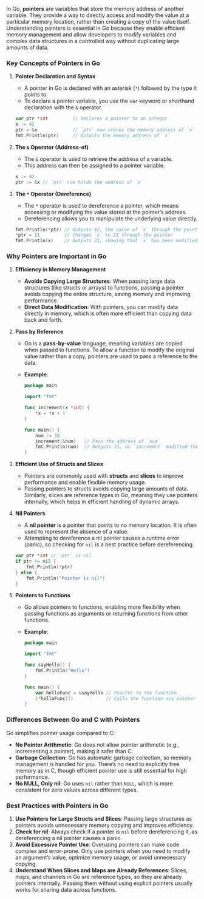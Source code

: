 In Go, **pointers** are variables that store the memory address of another variable. They provide a way to directly access and modify the value at a particular memory location, rather than creating a copy of the value itself. Understanding pointers is essential in Go because they enable efficient memory management and allow developers to modify variables and complex data structures in a controlled way without duplicating large amounts of data.

### Key Concepts of Pointers in Go

1. **Pointer Declaration and Syntax**
   - A pointer in Go is declared with an asterisk (`*`) followed by the type it points to.
   - To declare a pointer variable, you use the `var` keyword or shorthand declaration with the `&` operator.

   ```go
   var ptr *int         // Declares a pointer to an integer
   x := 42
   ptr = &x             // `ptr` now stores the memory address of `x`
   fmt.Println(ptr)     // Outputs the memory address of `x`
   ```

2. **The `&` Operator (Address-of)**
   - The `&` operator is used to retrieve the address of a variable.
   - This address can then be assigned to a pointer variable.

   ```go
   x := 42
   ptr := &x // `ptr` now holds the address of `x`
   ```

3. **The `*` Operator (Dereference)**
   - The `*` operator is used to dereference a pointer, which means accessing or modifying the value stored at the pointer’s address.
   - Dereferencing allows you to manipulate the underlying value directly.

   ```go
   fmt.Println(*ptr) // Outputs 42, the value of `x` through the pointer `ptr`
   *ptr = 21         // Changes `x` to 21 through the pointer
   fmt.Println(x)    // Outputs 21, showing that `x` has been modified
   ```

### Why Pointers are Important in Go

1. **Efficiency in Memory Management**
   - **Avoids Copying Large Structures**: When passing large data structures (like structs or arrays) to functions, passing a pointer avoids copying the entire structure, saving memory and improving performance.
   - **Direct Data Modification**: With pointers, you can modify data directly in memory, which is often more efficient than copying data back and forth.

2. **Pass by Reference**
   - Go is a **pass-by-value** language, meaning variables are copied when passed to functions. To allow a function to modify the original value rather than a copy, pointers are used to pass a reference to the data.
   - **Example**:

     ```go
     package main

     import "fmt"

     func increment(x *int) {
         *x = *x + 1
     }

     func main() {
         num := 10
         increment(&num)   // Pass the address of `num`
         fmt.Println(num)  // Outputs 11, as `increment` modified the original value
     }
     ```

3. **Efficient Use of Structs and Slices**
   - Pointers are commonly used with **structs** and **slices** to improve performance and enable flexible memory usage.
   - Passing pointers to structs avoids copying large amounts of data. Similarly, slices are reference types in Go, meaning they use pointers internally, which helps in efficient handling of dynamic arrays.

4. **Nil Pointers**
   - A **nil pointer** is a pointer that points to no memory location. It is often used to represent the absence of a value.
   - Attempting to dereference a nil pointer causes a runtime error (panic), so checking for `nil` is a best practice before dereferencing.

   ```go
   var ptr *int // `ptr` is nil
   if ptr != nil {
       fmt.Println(*ptr)
   } else {
       fmt.Println("Pointer is nil")
   }
   ```

5. **Pointers to Functions**
   - Go allows pointers to functions, enabling more flexibility when passing functions as arguments or returning functions from other functions.
   - **Example**:

     ```go
     package main

     import "fmt"

     func sayHello() {
         fmt.Println("Hello")
     }

     func main() {
         var helloFunc = &sayHello // Pointer to the function
         (*helloFunc)()            // Calls the function via pointer
     }
     ```

### Differences Between Go and C with Pointers

Go simplifies pointer usage compared to C:
- **No Pointer Arithmetic**: Go does not allow pointer arithmetic (e.g., incrementing a pointer), making it safer than C.
- **Garbage Collection**: Go has automatic garbage collection, so memory management is handled for you. There’s no need to explicitly free memory as in C, though efficient pointer use is still essential for high performance.
- **No NULL, Only nil**: Go uses `nil` rather than `NULL`, which is more consistent for zero values across different types.

### Best Practices with Pointers in Go

1. **Use Pointers for Large Structs and Slices**: Passing large structures as pointers avoids unnecessary memory copying and improves efficiency.
2. **Check for nil**: Always check if a pointer is `nil` before dereferencing it, as dereferencing a nil pointer causes a panic.
3. **Avoid Excessive Pointer Use**: Overusing pointers can make code complex and error-prone. Only use pointers when you need to modify an argument’s value, optimize memory usage, or avoid unnecessary copying.
4. **Understand When Slices and Maps are Already References**: Slices, maps, and channels in Go are reference types, so they are already pointers internally. Passing them without using explicit pointers usually works for sharing data across functions.